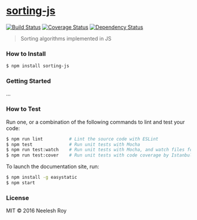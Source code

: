 # [sorting-js](https://github.com/neeleshroy/sorting-js)

[![Build Status](http://img.shields.io/travis/neeleshroy/sorting-js/master.svg?style=flat-square)](https://travis-ci.org/neeleshroy/sorting-js)
[![Coverage Status](https://img.shields.io/coveralls/neeleshroy/sorting-js.svg?style=flat-square)](https://coveralls.io/neeleshroy/sorting-js)
[![Dependency Status](http://img.shields.io/david/neeleshroy/sorting-js.svg?style=flat-square)](https://david-dm.org/neeleshroy/sorting-js)

> Sorting algorithms implemented in JS

### How to Install

```sh
$ npm install sorting-js
```

### Getting Started

...

### How to Test

Run one, or a combination of the following commands to lint and test your code:

```sh
$ npm run lint          # Lint the source code with ESLint
$ npm test              # Run unit tests with Mocha
$ npm run test:watch    # Run unit tests with Mocha, and watch files for changes
$ npm run test:cover    # Run unit tests with code coverage by Istanbul
```

To launch the documentation site, run:

```sh
$ npm install -g easystatic
$ npm start
```

### License

MIT © 2016 Neelesh Roy
